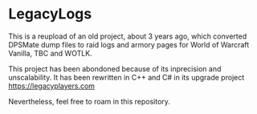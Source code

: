 # LegacyLogs
This is a reupload of an old project, about 3 years ago, which converted DPSMate dump files to raid logs and armory pages for World of Warcraft Vanilla, TBC and WOTLK.

This project has been abondoned because of its inprecision and unscalability.
It has been rewritten in C++ and C# in its upgrade project https://legacyplayers.com

Nevertheless, feel free to roam in this repository.


